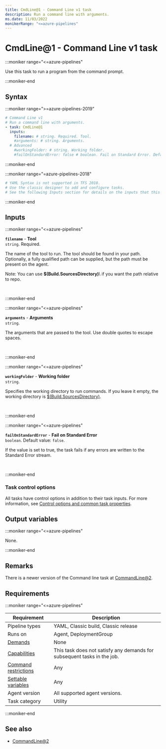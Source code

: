 ```yaml
---
title: CmdLine@1 - Command Line v1 task
description: Run a command line with arguments.
ms.date: 11/03/2022
monikerRange: "<=azure-pipelines"
---
```


# CmdLine@1 - Command Line v1 task

<!-- :::description::: -->
:::moniker range="<=azure-pipelines"

<!-- :::editable-content name="description"::: -->
Use this task to run a program from the command prompt.
<!-- :::editable-content-end::: -->

:::moniker-end
<!-- :::description-end::: -->

<!-- :::syntax::: -->
## Syntax

:::moniker range=">=azure-pipelines-2019"

```yaml
# Command Line v1
# Run a command line with arguments.
- task: CmdLine@1
  inputs:
    filename: # string. Required. Tool. 
    #arguments: # string. Arguments. 
  # Advanced
    #workingFolder: # string. Working folder. 
    #failOnStandardError: false # boolean. Fail on Standard Error. Default: false.
```

:::moniker-end

:::moniker range="=azure-pipelines-2018"

```yaml
# YAML Syntax is not supported in TFS 2018.
# Use the classic designer to add and configure tasks.
# See the following Inputs section for details on the inputs that this task supports.
```

:::moniker-end
<!-- :::syntax-end::: -->

<!-- :::inputs::: -->
## Inputs

<!-- :::item name="filename"::: -->
:::moniker range="<=azure-pipelines"

**`filename`** - **Tool**<br>
`string`. Required.<br>
<!-- :::editable-content name="helpMarkDown"::: -->
The name of the tool to run. The tool should be found in your path.  Optionally, a fully qualified path can be supplied, but the path must be present on the agent.

Note: You can use **$(Build.SourcesDirectory)**\\ if you want the path relative to repo.
<!-- :::editable-content-end::: -->
<br>

:::moniker-end
<!-- :::item-end::: -->
<!-- :::item name="arguments"::: -->
:::moniker range="<=azure-pipelines"

**`arguments`** - **Arguments**<br>
`string`.<br>
<!-- :::editable-content name="helpMarkDown"::: -->
The arguments that are passed to the tool. Use double quotes to escape spaces.
<!-- :::editable-content-end::: -->
<br>

:::moniker-end
<!-- :::item-end::: -->
<!-- :::item name="workingFolder"::: -->
:::moniker range="<=azure-pipelines"

**`workingFolder`** - **Working folder**<br>
`string`.<br>
<!-- :::editable-content name="helpMarkDown"::: -->
Specifies the working directory to run commands. If you leave it empty, the working directory is [$(Build.SourcesDirectory)](/azure/devops/pipelines/build/variables).
<!-- :::editable-content-end::: -->
<br>

:::moniker-end
<!-- :::item-end::: -->
<!-- :::item name="failOnStandardError"::: -->
:::moniker range="<=azure-pipelines"

**`failOnStandardError`** - **Fail on Standard Error**<br>
`boolean`. Default value: `false`.<br>
<!-- :::editable-content name="helpMarkDown"::: -->
If the value is set to true, the task fails if any errors are written to the Standard Error stream.
<!-- :::editable-content-end::: -->
<br>

:::moniker-end
<!-- :::item-end::: -->

### Task control options

All tasks have control options in addition to their task inputs. For more information, see [Control options and common task properties](/azure/devops/pipelines/yaml-schema/steps-task#common-task-properties).
<!-- :::inputs-end::: -->

<!-- :::outputVariables::: -->
## Output variables

:::moniker range="<=azure-pipelines"

None.

:::moniker-end
<!-- :::outputVariables-end::: -->

<!-- :::remarks::: -->
<!-- :::editable-content name="remarks"::: -->
## Remarks

There is a newer version of the Command line task at [CommandLine@2](cmd-line-v2.md).
<!-- :::editable-content-end::: -->
<!-- :::remarks-end::: -->

<!-- :::examples::: -->
<!-- :::editable-content name="examples"::: -->
<!-- :::editable-content-end::: -->
<!-- :::examples-end::: -->

<!-- :::properties::: -->
## Requirements

:::moniker range="<=azure-pipelines"

| Requirement | Description |
|-------------|-------------|
| Pipeline types | YAML, Classic build, Classic release |
| Runs on | Agent, DeploymentGroup |
| [Demands](/azure/devops/pipelines/process/demands) | None |
| [Capabilities](/azure/devops/pipelines/agents/agents#capabilities) | This task does not satisfy any demands for subsequent tasks in the job. |
| [Command restrictions](/azure/devops/pipelines/security/templates#agent-logging-command-restrictions) | Any |
| [Settable variables](/azure/devops/pipelines/security/templates#agent-logging-command-restrictions) | Any |
| Agent version | All supported agent versions. |
| Task category | Utility |

:::moniker-end
<!-- :::properties-end::: -->

<!-- :::see-also::: -->
<!-- :::editable-content name="seeAlso"::: -->
## See also

* [CommandLine@2](cmd-line-v2.md)
<!-- :::editable-content-end::: -->
<!-- :::see-also-end::: -->